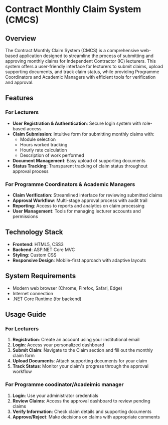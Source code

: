 # Contract Monthly Claim System (CMCS)

## Overview

The Contract Monthly Claim System (CMCS) is a comprehensive web-based application designed to streamline the process of submitting and approving monthly claims for Independent Contractor (IC) lecturers. This system offers a user-friendly interface for lecturers to submit claims, upload supporting documents, and track claim status, while providing Programme Coordinators and Academic Managers with efficient tools for verification and approval.

## Features

### For Lecturers
- **User Registration & Authentication**: Secure login system with role-based access
- **Claim Submission**: Intuitive form for submitting monthly claims with:
  - Module selection
  - Hours worked tracking
  - Hourly rate calculation
  - Description of work performed
- **Document Management**: Easy upload of supporting documents
- **Status Tracking**: Transparent tracking of claim status throughout approval process

### For Programme Coordinators & Academic Managers
- **Claim Verification**: Streamlined interface for reviewing submitted claims
- **Approval Workflow**: Multi-stage approval process with audit trail
- **Reporting**: Access to reports and analytics on claim processing
- **User Management**: Tools for managing lecturer accounts and permissions

## Technology Stack

- **Frontend**: HTML5, CSS3
- **Backend**: ASP.NET Core MVC
- **Styling**: Custom CSS 
- **Responsive Design**: Mobile-first approach with adaptive layouts

## System Requirements

- Modern web browser (Chrome, Firefox, Safari, Edge)
- Internet connection
- .NET Core Runtime (for backend)

## Usage Guide

### For Lecturers

1. **Registration**: Create an account using your institutional email
2. **Login**: Access your personalized dashboard
3. **Submit Claim**: Navigate to the Claim section and fill out the monthly claim form
4. **Upload Documents**: Attach supporting documents for your claim
5. **Track Status**: Monitor your claim's progress through the approval workflow

### For Programme coodinator/Acadeimic manager

1. **Login**: Use your administrator credentials
2. **Review Claims**: Access the approval dashboard to review pending claims
3. **Verify Information**: Check claim details and supporting documents
4. **Approve/Reject**: Make decisions on claims with appropriate comments
